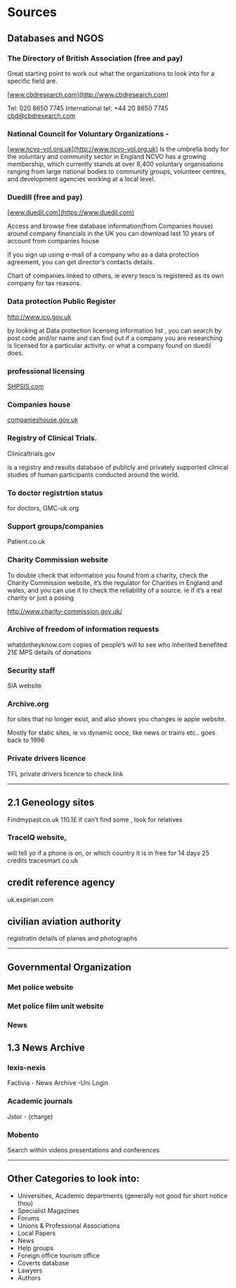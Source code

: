 # Sources


## Databases and NGOS

### The Directory of British Association (free and pay)

Great starting point to work out what the organizations to look into for a specific field are.

[www.cbdresearch.com](http://www.cbdresearch.com)

Tel: 020 8650 7745 International tel: +44 20 8650 7745 cbd@cbdresearch.com


### National Council for Voluntary Organizations -

[www.ncvo-vol.org.uk](http://www.ncvo-vol.org.uk)
Is the umbrella body for the voluntary and community sector in England
NCVO has a growing membership, which currently stands at over 8,400 voluntary organisations ranging from large national bodies to community groups, volunteer centres, and development agencies working at a local level.


### Duedill (free and pay)

[www.duedil.com](https://www.duedil.com)

Access and browse free database information(from Companies house) around company financials in the UK
you can download last 10 years of account from companies house

if you sign up using e-mail of a company who as a data protection agreement, you can get director’s contacts details.

Chart of companies linked to others, ie every tesco is registered as its own company for tax reasons.

### Data protection Public Register

http://www.ico.gov.uk

by looking at Data protection licensing information list , you can search by post code and/or name and can find out if a company you are researching is licensed for a particular activity. or what a company found on duedil does.


### professional licensing

[SHPSIS.com](http://www.SHPSIS.com)

<!-- check link -->


### Companies house
[companieshouse.gov.uk](http://www.companieshouse.gov.uk)

### Registry of Clinical Trials.
Clinicaltrials.gov

is a registry and results database of publicly and privately supported clinical studies of human participants conducted around the world.


### To doctor registrtion status

for doctors, GMC-uk.org


### Support groups/companies
Patient.co.uk


### Charity Commission website

To double check that information you found from a charity, check the Charity Commission website, it’s the regulator for Charities in England and wales, and you can use it to check the reliability of a source. ie if it’s a real charity or just a posing

http://www.charity-commission.gov.uk/


### Archive of freedom of information requests

whatdotheyknow.com
copies of people’s will to see who inherited benefited 21£
MPS details of donations

### Security staff

SIA website


### Archive.org
for sites that no longer exist, and also shows you changes
ie apple website.

Mostly for static sites, ie vs dynamic once, like news or trains etc..
goes back to 1996


### Private drivers licence

TFL private drivers licence to check link

---

## 2.1 Geneology sites
Findmypast.co.uk 110.1£
if can’t find some , look for relatives

### TraceIQ website,
will tell yo if a phone is on, or which country it is in
free for 14 days 25 credits
tracesmart.co.uk

## credit reference agency

uk.expirian.com

## civilian aviation authority
registratin details of planes and photographs

---

## Governmental Organization

### Met police website

### Met police film unit website

### News


## 1.3 News Archive

### lexis-nexis

Factivia - News Archive -Uni Login

### Academic journals

Jstor - (charge)

### Mobento

Search within videos presentations and conferences

---

## Other Categories to look into:

- Universities, Academic departments (generally not good for short notice thou)
- Specialist Magazines
- Forums
- Unions & Professional Associations
- Local Papers
- News
- Help groups
- Foreign office tourism office
- Coverts database
- Lawyers
- Authors

